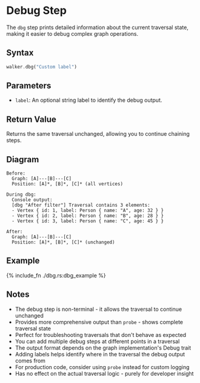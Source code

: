 # Debug Step

The `dbg` step prints detailed information about the current traversal state, making it easier to debug complex graph operations.

## Syntax

```rust
walker.dbg("Custom label")
```

## Parameters

- `label`: An optional string label to identify the debug output.

## Return Value

Returns the same traversal unchanged, allowing you to continue chaining steps.

## Diagram

```
Before:
  Graph: [A]---[B]---[C]
  Position: [A]*, [B]*, [C]* (all vertices)

During dbg:
  Console output:
  [dbg "After filter"] Traversal contains 3 elements:
  - Vertex { id: 1, label: Person { name: "A", age: 32 } }
  - Vertex { id: 2, label: Person { name: "B", age: 28 } }
  - Vertex { id: 3, label: Person { name: "C", age: 45 } }

After:
  Graph: [A]---[B]---[C]
  Position: [A]*, [B]*, [C]* (unchanged)
```

## Example

{% include_fn ./dbg.rs:dbg_example %}

## Notes

- The debug step is non-terminal - it allows the traversal to continue unchanged
- Provides more comprehensive output than `probe` - shows complete traversal state
- Perfect for troubleshooting traversals that don't behave as expected
- You can add multiple debug steps at different points in a traversal
- The output format depends on the graph implementation's Debug trait
- Adding labels helps identify where in the traversal the debug output comes from
- For production code, consider using `probe` instead for custom logging
- Has no effect on the actual traversal logic - purely for developer insight